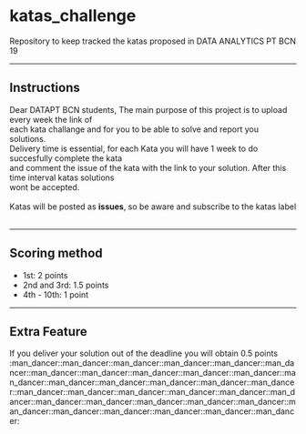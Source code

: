 # katas_challenge
Repository to keep tracked the katas proposed in DATA ANALYTICS PT BCN 19
___
## Instructions

Dear DATAPT BCN students, The main purpose of this project is to upload every week the link of <br>
each kata challange and for you to be able to solve and report you solutions.<br>
Delivery time is essential, for each Kata you will have 1 week to do succesfully complete the kata<br>
and comment the issue of the kata with the link to your solution. After this time interval katas solutions <br>
wont be accepted.<br><br>
Katas will be posted as **issues**, so be aware and subscribe to the katas label<br><br>

___
## Scoring method
* 1st: 2 points
* 2nd and 3rd: 1.5 points
* 4th - 10th: 1 point

___
## Extra Feature
If you deliver your solution out of the deadline you will obtain 0.5 points :man_dancer::man_dancer::man_dancer::man_dancer::man_dancer::man_dancer::man_dancer::man_dancer::man_dancer::man_dancer::man_dancer::man_dancer::man_dancer::man_dancer::man_dancer::man_dancer::man_dancer::man_dancer::man_dancer::man_dancer::man_dancer::man_dancer::man_dancer::man_dancer::man_dancer::man_dancer::man_dancer::man_dancer::man_dancer::man_dancer::man_dancer::man_dancer::man_dancer::man_dancer:
